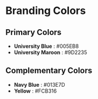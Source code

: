 # Branding Colors
## Primary Colors
* **University Blue** <a href='#'><img valign='bottom' alt='' src='https://readme-swatches.vercel.app/005EB8?style=circle'/></a>: #005EB8
* **University Maroon** <a href='#'><img valign='bottom' alt='' src='https://readme-swatches.vercel.app/9D2235?style=circle'/></a>: #9D2235

## Complementary Colors
* **Navy Blue** <a href='#'><img valign='bottom' alt='' src='https://readme-swatches.vercel.app/013E7D?style=circle'/></a>: #013E7D
* **Yellow** <a href='#'><img valign='bottom' alt='' src='https://readme-swatches.vercel.app/FCB316?style=circle'/></a>: #FCB316
